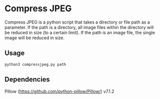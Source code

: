 # Compress JPEG

Compress JPEG is a python script that takes a directory or file path as a
parameter. If the path is a directory, all image files within the directory
will be reduced in size (to a certain limit). If the path is an image file, the
single image will be reduced in size.

## Usage
```
python3 compressjpeg.py path
```

## Dependencies
Pillow (https://github.com/python-pillow/Pillow/) v7.1.2